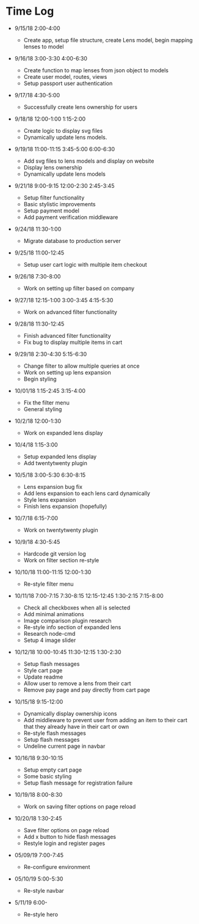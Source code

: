 # Time Log

- 9/15/18 2:00-4:00

  - Create app, setup file structure, create Lens model, begin mapping
    lenses to model

- 9/16/18 3:00-3:30
  4:00-6:30

  - Create function to map lenses from json object to models
  - Create user model, routes, views
  - Setup passport user authentication

- 9/17/18 4:30-5:00

  - Successfully create lens ownership for users

- 9/18/18 12:00-1:00
  1:15-2:00

  - Create logic to display svg files
  - Dynamically update lens models.

- 9/19/18 11:00-11:15
  3:45-5:00
  6:00-6:30

  - Add svg files to lens models and display on website
  - Display lens ownership
  - Dynamically update lens models

- 9/21/18 9:00-9:15
  12:00-2:30
  2:45-3:45

  - Setup filter functionality
  - Basic stylistic improvements
  - Setup payment model
  - Add payment verification middleware

- 9/24/18 11:30-1:00

  - Migrate database to production server

- 9/25/18 11:00-12:45

  - Setup user cart logic with multiple item checkout

- 9/26/18 7:30-8:00

  - Work on setting up filter based on company

- 9/27/18 12:15-1:00
  3:00-3:45
  4:15-5:30

  - Work on advanced filter functionality

- 9/28/18 11:30-12:45

  - Finish advanced filter functionality
  - Fix bug to display multiple items in cart

- 9/29/18 2:30-4:30
  5:15-6:30

  - Change filter to allow multiple queries at once
  - Work on setting up lens expansion
  - Begin styling

- 10/01/18 1:15-2:45
  3:15-4:00

  - Fix the filter menu
  - General styling

- 10/2/18 12:00-1:30

  - Work on expanded lens display

- 10/4/18 1:15-3:00

  - Setup expanded lens display
  - Add twentytwenty plugin

- 10/5/18 3:00-5:30
  6:30-8:15

  - Lens expansion bug fix
  - Add lens expansion to each lens card dynamically
  - Style lens expansion
  - Finish lens expansion (hopefully)

- 10/7/18 6:15-7:00

  - Work on twentytwenty plugin

- 10/9/18 4:30-5:45

  - Hardcode git version log
  - Work on filter section re-style

- 10/10/18 11:00-11:15
  12:00-1:30

  - Re-style filter menu

- 10/11/18 7:00-7:15
  7:30-8:15
  12:15-12:45
  1:30-2:15
  7:15-8:00

  - Check all checkboxes when all is selected
  - Add minimal animations
  - Image comparison plugin research
  - Re-style info section of expanded lens
  - Research node-cmd
  - Setup 4 image slider

- 10/12/18 10:00-10:45
  11:30-12:15
  1:30-2:30

  - Setup flash messages
  - Style cart page
  - Update readme
  - Allow user to remove a lens from their cart
  - Remove pay page and pay directly from cart page

- 10/15/18 9:15-12:00

  - Dynamically display ownership icons
  - Add middleware to prevent user from adding an item
    to their cart that they already have in their cart or own
  - Re-style flash messages
  - Setup flash messages
  - Undeline current page in navbar

- 10/16/18 9:30-10:15

  - Setup empty cart page
  - Some basic styling
  - Setup flash message for registration failure

- 10/19/18 8:00-8:30

  - Work on saving filter options on page reload

- 10/20/18 1:30-2:45

  - Save filter options on page reload
  - Add x button to hide flash messages
  - Restyle login and register pages

- 05/09/19 7:00-7:45

  - Re-configure environment

- 05/10/19 5:00-5:30

  - Re-style navbar

- 5/11/19 6:00-

  - Re-style hero
